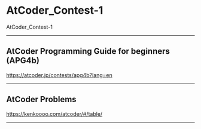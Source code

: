 # AtCoder_Contest-1
AtCoder_Contest-1


-------

## AtCoder Programming Guide for beginners (APG4b)
https://atcoder.jp/contests/apg4b?lang=en

-------


## AtCoder Problems
https://kenkoooo.com/atcoder/#/table/


-------



